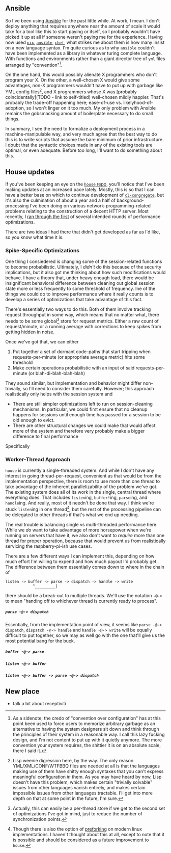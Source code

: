 ## Ansible

So I've been using [Ansible](TODO) for the past little while. At work, I mean. I don't deploy anything that requires anywhere near the amount of scale it would take for a tool like this to start paying or itself, so I probably wouldn't have picked it up at all if someone weren't paying me for the experience. Having now used [`nix`](TODO), [`ansible`](TODO), [`chef`](TODO), what strikes me about them is how many insist on a new language syntax. I'm quite curious as to why `ansible` couldn't have been implemented as a library in whatever turing complete language. With functions and environments rather than a giant director tree of `yml` files arranged by "convention"[^as-a-side-note].

[^as-a-side-note]: As a sidenote; the credo of "convention over configuration" has at this point been used to force users to memorize arbitrary garbage as an alternative to having the system designers sit down and think through the principles of their system in a reasonable way. I call this lazy fucking design, and I'm not content to put up with it quietly anymore. The more convention your system requires, the shittier it is on an absolute scale, there I said it.

On the one hand, this would possibly alienate X programmers who don't program your X. On the other, a well-chosen X would give some advantages, non-X programmers wouldn't have to put up with garbage like YML config files[^lisp-weenie-digression], and X programmers whose X was [probably coincidentally](TODO - link to self-titled) well-chosen mildly happier. That's probably the trade-off happening here; ease-of-use vs. likelyhood-of-adoption, so I won't linger on it too much. My only problem with Ansible remains the gobsmacking amount of boilerplate necessary to do small things.

[^lisp-weenie-digression]: Lisp weenie digression here, by the way. The only reason YML/XML/CONF/WTFBBQ files are needed at all is that the languages making use of them have shitty enough syntaxes that you can't express meaningful configuration _in_ them. As you may have heard by now, Lisp doesn't have this problem, which makes certain "trivially solvable" issues from other languages vanish entirely, and makes certain impossible issues from other languages tractable. I'll get into more depth on that at some point in the future, I'm sure.

In summary, I see the need to formalize a deployment process in a machine-manipulable way, and very much agree that the best way to do this is to write scripts that assume the bare minimum of prior infrastructure. I doubt that the syntactic choices made in any of the existing tools are optimal, or even adequate. Before too long, I'll want to do something about this.

## House updates

If you've been keeping an eye on the [`house` repo](https://github.com/inaimathi/house), you'll notice that I've been making updates at an increased pace lately. Mostly, this is so that I can have a better base on which to continue development of [`cl-congregate`](https://github.com/inaimathi/cl-congregate), but it's also the culmination of about a year and a half of background-processing I've been doing on various network-programming-related problems relating to the construction of a decent HTTP server. Most recently, I [ran through the first](/posts/house-performance) of several intended rounds of performance optimizations.

There are two ideas I had there that didn't get developed as far as I'd like, so you know what time it is.

### Spike-Specific Optimizations

One thing I consiedered is changing some of the session-related functions to become probabilistic. Ultimately, I _didn't_ do this because of the security implications, but it also got me thinking about how such modifications would behave. I have a theory that, under heavy enough load, there would be insignificant behavioral difference between cleaning out global session state more or less frequently to some threshold of frequency. Ine of the things we could do to improve performance where it really counts is to develop a series of optimizations that take advantage of this fact.

There's essentially two ways to do this. Both of them involve tracking request throughput in some way, which means that no matter what, there needs to be some global[^actually-this-can-be] store for request metrics. Either a raw count of request/minute, or a running average with corrections to keep spikes from getting hidden in noise.

[^actually-this-can-be]: Actually, this can easily be a per-thread store if we get to the second set of optimizations I've got in mind, just to reduce the number of synchronization points.

Once we've got that, we can either

1. Put together a set of dormant code-paths that start tripping when requests-per-minute (or appropriate average metric) hits some threshold
2. Make certain operations probabilistic with an input of said requests-per-minute (or blah-di-blah-blah-blah)

They sound similar, but implementation and behavior might differ non-trivially, so I'll need to consider them carefully. However; this approach realistically only helps with the session system and

- There are still simpler optimizations left to run on session-cleaning mechanisms. In particular, we could first ensure that no cleanup happens for sessions until enough time has passed for a session to be old enough to evict.
- There are other structural changes we could make that would affect more of the system and therefore very probably make a bigger difference to final performance

Specifically

### Worker-Thread Approach

`house` is currently a single-threaded system. And while I don't have any interest in going thread-per-request, convenient as that would be from the implementation perspective, there is room to use more than one thread to take advantage of the inherent parallelizability of the problem we've got. The existing system does all of its work in the single, central thread where everything does. That includes `listen`ing, `buffer!`ing, `parse`ing, and `handle`ing. And really, most of it needn't be done that way. I think we're stuck `listen`ing in one thread[^though-there-is], but the rest of the processing pipeline can be delegated to other threads if that's what we end up needing.

[^though-there-is]: Though there is also the option of [preforking](http://aosabook.org/en/posa/warp.html) on modern linux implementations. I haven't thought about this at all, except to note that it is possible and should be considered as a future improvement to `house`.

The real trouble is balancing single vs multi-threaded performance here. While we _do_ want to take advantage of more horsepower when we're running on servers that have it, we also don't want to _require_ more than one thread for proper operation, because that would prevent us from realistically servicing the raspberry-pi-ish use cases.

There are a few different ways I can implement this, depending on how much effort I'm willing to expend and how much payout I'd probably get. The difference between them essentially comes down to where in the chain of

```
listen -> buffer -> parse -> dispatch -> handle -> write
            ^_________|
```

there should be a break-out to multiple threads. We'll use the notation `-@->` to mean "handing off to whichever thread is currently ready to process".

##### `parse -@-> dispatch`

Essentially, from the implementation point of view, it seems like `parse -@-> dispatch`, `dispatch -@-> handle` and `handle -@-> write` will be equally difficult to put together, so we may as well go with the one that'll give us the most potential bang for the buck.

##### `buffer -@-> parse`

##### `listen -@-> buffer`

##### `listen -@-> buffer -> parse -@-> dispatch`

## New place

- talk a bit about receptiviti
